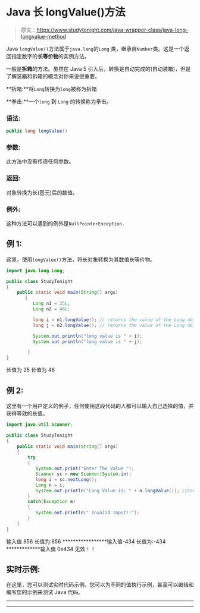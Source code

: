 # Java 长 longValue()方法

> 原文：<https://www.studytonight.com/java-wrapper-class/java-long-longvalue-method>

Java `longValue()`方法属于`java.lang`的`Long` 类，继承自`Number`类。这是一个返回指定数字的**长等价物**的实例方法。

一般是**拆箱**的方法。虽然在 Java 5 引入后，转换是自动完成的(自动装箱)，但是了解装箱和拆箱的概念对你来说很重要。

**拆箱:**将`Long`转换为`long`被称为拆箱

**拳击:**一个`long` 到 `Long` 的转换称为拳击。

### 语法:

```java
public long longValue() 
```

### 参数:

此方法中没有传递任何参数。

### 返回:

对象转换为长(基元)后的数值。

### 例外:

这种方法可以遇到的例外是`NullPointerException.`

## 例 1:

这里，使用`longValue()`方法，将长对象转换为其数值长等价物。

```java
import java.lang.Long;

public class StudyTonight 
{  
    public static void main(String[] args) 
       {                  
          Long n1 = 25L;  
          Long n2 = 46L;

          long i = n1.longValue(); // returns the value of the Long object n1 as a long
          long j = n2.longValue(); // returns the value of the Long object n2 as a long

          System.out.println("long value is " + i);  
          System.out.println("long value is " + j); 

        }  
}
```

长值为 25
长值为 46

## 例 2:

这里有一个用户定义的例子，任何使用这段代码的人都可以输入自己选择的值，并获得等效的长值。

```java
import java.util.Scanner;  

public class StudyTonight
{  
    public static void main(String[] args)
    {                  
        try
        {
           System.out.print("Enter The Value ");  
           Scanner sc = new Scanner(System.in);  
           long i = sc.nextLong();  
           Long n = i; 
           System.out.println("Long Value is: " + n.longValue()); //Converting the Long object into long  
        }
        catch(Exception e)
        {
           System.out.println(" Invalid Input!!");
        }
    }
}
```

输入值 856
长值为:856
*****************输入值-434
长值为:-434
*************输入值 0x434
无效！！

## 实时示例:

在这里，您可以测试实时代码示例。您可以为不同的值执行示例，甚至可以编辑和编写您的示例来测试 Java 代码。

* * *

* * *